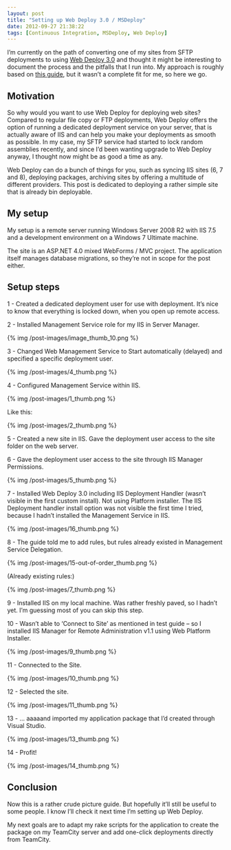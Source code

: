 ```yaml
---
layout: post
title: "Setting up Web Deploy 3.0 / MSDeploy"
date: 2012-09-27 21:38:22
tags: [Continuous Integration, MSDeploy, Web Deploy]
---
```


I’m currently on the path of converting one of my sites from SFTP deployments to using [Web Deploy 3.0](http://www.iis.net/downloads/microsoft/web-deploy) and thought it might be interesting to document the process and the pitfalls that I run into. My approach is roughly based on [this guide](http://www.iis.net/learn/publish/using-web-deploy/configure-the-web-deployment-handler), but it wasn’t a complete fit for me, so here we go.
  
## Motivation
  
So why would you want to use Web Deploy for deploying web sites? Compared to regular file copy or FTP deployments, Web Deploy offers the option of running a dedicated deployment service on your server, that is actually aware of IIS and can help you make your deployments as smooth as possible. In my case, my SFTP service had started to lock random assemblies recently, and since I’d been wanting upgrade to Web Deploy anyway, I thought now might be as good a time as any.
  
Web Deploy can do a bunch of things for you, such as syncing IIS sites (6, 7 and 8), deploying packages, archiving sites by offering a multitude of different providers. This post is dedicated to deploying a rather simple site that is already bin deployable.
  
## My setup
  
My setup is a remote server running Windows Server 2008 R2 with IIS 7.5 and a development environment on a Windows 7 Ultimate machine. 
  
The site is an ASP.NET 4.0 mixed WebForms / MVC project. The application itself manages database migrations, so they’re not in scope for the post either.
  
## Setup steps
  
1 - Created a dedicated deployment user for use with deployment. It’s nice to know that everything is locked down, when you open up remote access.
  
2 - Installed Management Service role for my IIS in Server Manager.
  
{% img /post-images/image_thumb_10.png %}
  
3 - Changed Web Management Service to Start automatically (delayed) and specified a specific deployment user.
  
{% img /post-images/4_thumb.png %}
  
4 - Configured Management Service within IIS.
  
{% img /post-images/1_thumb.png %}
  
Like this:
  
{% img /post-images/2_thumb.png %}
  
5 - Created a new site in IIS. Gave the deployment user access to the site folder on the web server. 
  
6 - Gave the deployment user access to the site through IIS Manager Permissions.
  
{% img /post-images/5_thumb.png %}
  
7 - Installed Web Deploy 3.0 including IIS Deployment Handler (wasn’t visible in the first custom install). Not using Platform installer. The IIS Deployment handler install option was not visible the first time I tried, because I hadn’t installed the Management Service in IIS.
  
{% img /post-images/16_thumb.png %}
  
8 - The guide told me to add rules, but rules already existed in Management Service Delegation.
  
{% img /post-images/15-out-of-order_thumb.png %}
  
(Already existing rules:)
  
{% img /post-images/7_thumb.png %}
  
9 - Installed IIS on my local machine. Was rather freshly paved, so I hadn’t yet. I’m guessing most of you can skip this step.
  
10 - Wasn’t able to ‘Connect to Site’ as mentioned in test guide – so I installed IIS Manager for Remote Administration v1.1 using Web Platform Installer.
  
{% img /post-images/9_thumb.png %}
  
11 - Connected to the Site.
  
{% img /post-images/10_thumb.png %}
  
12 - Selected the site.
  
{% img /post-images/11_thumb.png %}
  
13 - ... aaaaand imported my application package that I’d created through Visual Studio.
  
{% img /post-images/13_thumb.png %}
  
14 - Profit!
  
{% img /post-images/14_thumb.png %}
  
## Conclusion
  
Now this is a rather crude picture guide. But hopefully it’ll still be useful to some people. I know I’ll check it next time I’m setting up Web Deploy.
  
My next goals are to adapt my rake scripts for the application to create the package on my TeamCity server and add one-click deployments directly from TeamCity.
